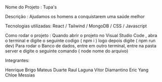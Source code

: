 Nome do Projeto : 
Tupa's

Descrição :
Ajudamos os homens a conquistarem uma saúde melhor 

Tecnologias utilizadas:
React / Tailwind / MongoDB / CSS / Javascript

Como rodar o projeto : 
Quando abrir o projeto no Visual Studio Code , abra o terminal e digite o seguinte codigo ( npm i ) logo depois digite ( npm run dev)
Para rodar o Banco de dados, entre em outro terminal, entre na pasta server e digite o seguinte comando ( node nome do arquivo) 

Integrantes:

Henrique Brigo
Mateus Duarte
Raul Laguna
Vitor Diamantino
Eric Yang
Chloe Messias
